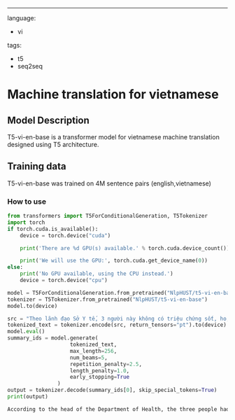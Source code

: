 ---
language:
- vi

tags:
- t5
- seq2seq

# Machine translation for vietnamese
## Model Description
T5-vi-en-base is a transformer model for vietnamese machine translation designed using T5 architecture.
## Training data
T5-vi-en-base was trained on 4M sentence pairs (english,vietnamese)
### How to use

```py
from transformers import T5ForConditionalGeneration, T5Tokenizer
import torch
if torch.cuda.is_available():       
    device = torch.device("cuda")

    print('There are %d GPU(s) available.' % torch.cuda.device_count())

    print('We will use the GPU:', torch.cuda.get_device_name(0))
else:
    print('No GPU available, using the CPU instead.')
    device = torch.device("cpu")

model = T5ForConditionalGeneration.from_pretrained("NlpHUST/t5-vi-en-base")
tokenizer = T5Tokenizer.from_pretrained("NlpHUST/t5-vi-en-base")
model.to(device)

src = "Theo lãnh đạo Sở Y tế, 3 người này không có triệu chứng sốt, ho, khó thở, đã được lấy mẫu xét nghiệm và cách ly tập trung."
tokenized_text = tokenizer.encode(src, return_tensors="pt").to(device)
model.eval()
summary_ids = model.generate(
                    tokenized_text,
                    max_length=256, 
                    num_beams=5,
                    repetition_penalty=2.5, 
                    length_penalty=1.0, 
                    early_stopping=True
                )
output = tokenizer.decode(summary_ids[0], skip_special_tokens=True)
print(output)

According to the head of the Department of Health, the three people had no symptoms of fever, cough, shortness of breath, were taken samples for testing and concentrated quarantine.
```
